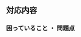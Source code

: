 ## 対応内容
<!-- 何をしたか、何を変更したか、何を追加したかを記載してください。 -->

### 困っていること ・ 問題点
<!-- もし、困っていることや問題点があれば記載してください。 -->
